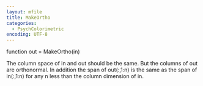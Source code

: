 ```yaml
---
layout: mfile
title: MakeOrtho
categories:
  - PsychColorimetric
encoding: UTF-8
---
```


function out = MakeOrtho(in)

The column space of in and out should be the
same.  But the columns of out are orthonormal.
In addition the span of out(:,1:n) is the
same as the span of in(:,1:n) for any n less
than the column dimension of in.